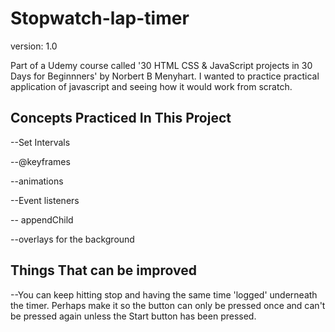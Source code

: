 # Stopwatch-lap-timer
version: 1.0


Part of a Udemy course called '30 HTML CSS & JavaScript projects in 30 Days for Beginnners' by Norbert B Menyhart. I wanted to practice practical 
application of javascript and seeing how it would work from scratch.

## Concepts Practiced In This Project
--Set Intervals

--@keyframes

--animations

--Event listeners

-- appendChild

--overlays for the background

## Things That can be improved
--You can keep hitting stop and having the same time 'logged' underneath the timer. Perhaps make it so the button can only be pressed once and can't be pressed again unless 
the Start button has been pressed.
